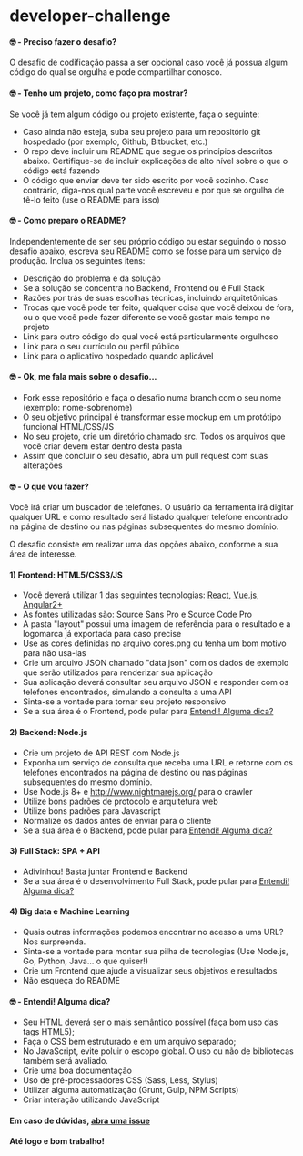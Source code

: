 # developer-challenge

#### 🤓 - Preciso fazer o desafio?

O desafio de codificação passa a ser opcional caso você já possua algum código do qual se orgulha e pode compartilhar conosco.

#### 🤓 - Tenho um projeto, como faço pra mostrar?

Se você já tem algum código ou projeto existente, faça o seguinte:

- Caso ainda não esteja, suba seu projeto para um repositório git hospedado (por exemplo, Github, Bitbucket, etc.)
- O repo deve incluir um README que segue os princípios descritos abaixo. Certifique-se de incluir explicações de alto nível sobre o que o código está fazendo
- O código que enviar deve ter sido escrito por você sozinho. Caso contrário, diga-nos qual parte você escreveu e por que se orgulha de tê-lo feito (use o README para isso)

#### 🤓 - Como preparo o README?

Independentemente de ser seu próprio código ou estar seguindo o nosso desafio abaixo, escreva seu README como se fosse para um serviço de produção. Inclua os seguintes itens:

- Descrição do problema e da solução
- Se a solução se concentra no Backend, Frontend ou é Full Stack
- Razões por trás de suas escolhas técnicas, incluindo arquitetônicas
- Trocas que você pode ter feito, qualquer coisa que você deixou de fora, ou o que você pode fazer diferente se você gastar mais tempo no projeto
- Link para outro código do qual você está particularmente orgulhoso
- Link para o seu currículo ou perfil público
- Link para o aplicativo hospedado quando aplicável


#### 🤓 - Ok, me fala mais sobre o desafio...

- Fork esse repositório e faça o desafio numa branch com o seu nome (exemplo: nome-sobrenome)
- O seu objetivo principal é transformar esse mockup em um protótipo funcional HTML/CSS/JS
- No seu projeto, crie um diretório chamado src. Todos os arquivos que você criar devem estar dentro desta pasta
- Assim que concluir o seu desafio, abra um pull request com suas alterações

#### 🤓 - O que vou fazer?

Você irá criar um buscador de telefones. O usuário da ferramenta irá digitar qualquer URL e como resultado será listado qualquer telefone encontrado na página de destino ou nas páginas subsequentes do mesmo domínio.

O desafio consiste em realizar uma das opções abaixo, conforme a sua área de interesse.

#### 1) Frontend: HTML5/CSS3/JS

- Você deverá utilizar 1 das seguintes tecnologias: [React](https://github.com/facebook/react), [Vue.js](https://github.com/vuejs/vue), [Angular2+](https://github.com/angular/angular)
- As fontes utilizadas são: Source Sans Pro e Source Code Pro
- A pasta "layout" possui uma imagem de referência para o resultado e a logomarca já exportada para caso precise
- Use as cores definidas no arquivo cores.png ou tenha um bom motivo para não usa-las
- Crie um arquivo JSON chamado "data.json" com os dados de exemplo que serão utilizados para renderizar sua aplicação
- Sua aplicação deverá consultar seu arquivo JSON e responder com os telefones encontrados, simulando a consulta a uma API
- Sinta-se a vontade para tornar seu projeto responsivo
- Se a sua área é o Frontend, pode pular para [Entendi! Alguma dica?](#--entendi-alguma-dica)

#### 2) Backend: Node.js

- Crie um projeto de API REST com Node.js
- Exponha um serviço de consulta que receba uma URL e retorne com os telefones encontrados na página de destino ou nas páginas subsequentes do mesmo domínio.
- Use Node.js 8+ e http://www.nightmarejs.org/ para o crawler
- Utilize bons padrões de protocolo e arquitetura web
- Utilize bons padrões para Javascript
- Normalize os dados antes de enviar para o cliente
- Se a sua área é o Backend, pode pular para [Entendi! Alguma dica?](#--entendi-alguma-dica)

#### 3) Full Stack: SPA + API

- Adivinhou! Basta juntar Frontend e Backend
- Se a sua área é o desenvolvimento Full Stack, pode pular para [Entendi! Alguma dica?](#--entendi-alguma-dica)


#### 4) Big data e Machine Learning

- Quais outras informações podemos encontrar no acesso a uma URL? Nos surpreenda.
- Sinta-se a vontade para montar sua pilha de tecnologias (Use Node.js, Go, Python, Java... o que quiser!)
- Crie um Frontend que ajude a visualizar seus objetivos e resultados
- Não esqueça do README


#### 🤓 - Entendi! Alguma dica?

- Seu HTML deverá ser o mais semântico possível (faça bom uso das tags HTML5);
- Faça o CSS bem estruturado e em um arquivo separado;
- No JavaScript, evite poluir o escopo global. O uso ou não de bibliotecas também será avaliado.
- Crie uma boa documentação
- Uso de pré-processadores CSS (Sass, Less, Stylus)
- Utilizar alguma automatização (Grunt, Gulp, NPM Scripts)
- Criar interação utilizando JavaScript


#### Em caso de dúvidas, [abra uma issue](https://github.com/btscp/developer-challenge/issues)

#### Até logo e bom trabalho!
